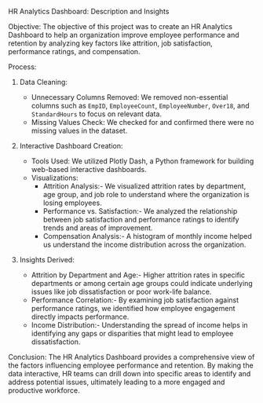 HR Analytics Dashboard: Description and Insights

 Objective:
The objective of this project was to create an HR Analytics Dashboard to help an organization improve employee performance and retention by analyzing key factors like attrition, job satisfaction, performance ratings, and compensation.

Process:

1. Data Cleaning:
   - Unnecessary Columns Removed: We removed non-essential columns such as `EmpID`, `EmployeeCount`, `EmployeeNumber`, `Over18`, and `StandardHours` to focus on relevant data.
   - Missing Values Check: We checked for and confirmed there were no missing values in the dataset.

2. Interactive Dashboard Creation:
   - Tools Used: We utilized Plotly Dash, a Python framework for building web-based interactive dashboards.
   - Visualizations:
     - Attrition Analysis:- We visualized attrition rates by department, age group, and job role to understand where the organization is losing employees.
     - Performance vs. Satisfaction:- We analyzed the relationship between job satisfaction and performance ratings to identify trends and areas of improvement.
     - Compensation Analysis:- A histogram of monthly income helped us understand the income distribution across the organization.

3. Insights Derived:
   - Attrition by Department and Age:- Higher attrition rates in specific departments or among certain age groups could indicate underlying issues like job dissatisfaction or poor work-life balance.
   - Performance Correlation:- By examining job satisfaction against performance ratings, we identified how employee engagement directly impacts performance.
   - Income Distribution:- Understanding the spread of income helps in identifying any gaps or disparities that might lead to employee dissatisfaction.

 Conclusion:
The HR Analytics Dashboard provides a comprehensive view of the factors influencing employee performance and retention. By making the data interactive, HR teams can drill down into specific areas to identify and address potential issues, ultimately leading to a more engaged and productive workforce.
